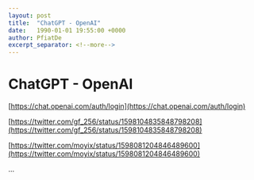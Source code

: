 ```yaml
---
layout: post
title:  "ChatGPT - OpenAI"
date:   1990-01-01 19:55:00 +0000
author: PfiatDe
excerpt_separator: <!--more-->
---
```


# ChatGPT - OpenAI

[https://chat.openai.com/auth/login](https://chat.openai.com/auth/login)

[https://twitter.com/gf_256/status/1598104835848798208](https://twitter.com/gf_256/status/1598104835848798208)

[https://twitter.com/moyix/status/1598081204846489600](https://twitter.com/moyix/status/1598081204846489600)

...
<!--more-->
